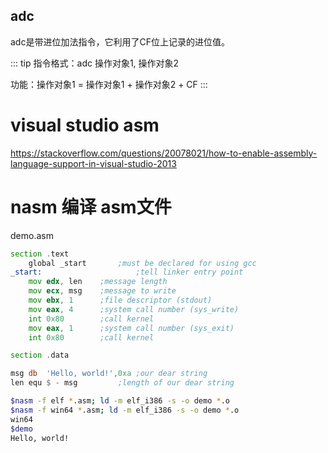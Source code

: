 
## adc
adc是带进位加法指令，它利用了CF位上记录的进位值。

::: tip
指令格式：adc 操作对象1, 操作对象2

功能：操作对象1 = 操作对象1 + 操作对象2 + CF
:::
# visual studio asm
https://stackoverflow.com/questions/20078021/how-to-enable-assembly-language-support-in-visual-studio-2013

# nasm 编译 asm文件

demo.asm

```asm
section	.text
	global _start       ;must be declared for using gcc
_start:                     ;tell linker entry point
	mov	edx, len    ;message length
	mov	ecx, msg    ;message to write
	mov	ebx, 1	    ;file descriptor (stdout)
	mov	eax, 4	    ;system call number (sys_write)
	int	0x80        ;call kernel
	mov	eax, 1	    ;system call number (sys_exit)
	int	0x80        ;call kernel

section	.data

msg	db	'Hello, world!',0xa	;our dear string
len	equ	$ - msg			;length of our dear string
```

```bash
$nasm -f elf *.asm; ld -m elf_i386 -s -o demo *.o
$nasm -f win64 *.asm; ld -m elf_i386 -s -o demo *.o
win64
$demo
Hello, world!
```